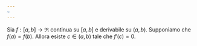 ```yaml
---
~
---
```

Sia $f:[a,b]\to\Re$ continua su $[a,b]$ e derivabile su $(a,b)$. Supponiamo che $f(a)=f(b)$.
Allora esiste $c\in(a,b)$ tale che $f'(c)=0$.